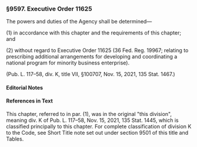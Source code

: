 ### §9597. Executive Order 11625 ###

The powers and duties of the Agency shall be determined—

(1) in accordance with this chapter and the requirements of this chapter; and

(2) without regard to Executive Order 11625 (36 Fed. Reg. 19967; relating to prescribing additional arrangements for developing and coordinating a national program for minority business enterprise).

(Pub. L. 117–58, div. K, title VII, §100707, Nov. 15, 2021, 135 Stat. 1467.)

#### **Editorial Notes** ####

#### References in Text ####

This chapter, referred to in par. (1), was in the original "this division", meaning div. K of Pub. L. 117–58, Nov. 15, 2021, 135 Stat. 1445, which is classified principally to this chapter. For complete classification of division K to the Code, see Short Title note set out under section 9501 of this title and Tables.